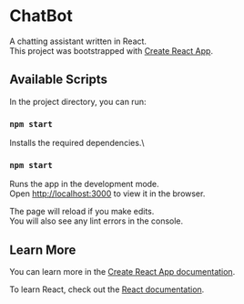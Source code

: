 # ChatBot

A chatting assistant written in React.\
This project was bootstrapped with [Create React App](https://github.com/facebook/create-react-app).

## Available Scripts

In the project directory, you can run:

### `npm start`

Installs the required dependencies.\

### `npm start`

Runs the app in the development mode.\
Open [http://localhost:3000](http://localhost:3000) to view it in the browser.

The page will reload if you make edits.\
You will also see any lint errors in the console.

## Learn More

You can learn more in the [Create React App documentation](https://facebook.github.io/create-react-app/docs/getting-started).

To learn React, check out the [React documentation](https://reactjs.org/).
